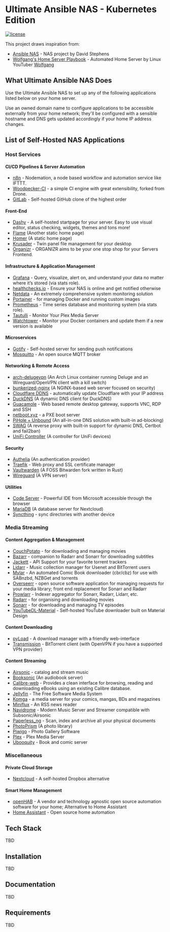 # Ultimate Ansible NAS - Kubernetes Edition

[![license](https://img.shields.io/github/license/DAVFoundation/api_doc.svg?style=flat-square)](https://github.com/davestephens/ansible-nas/blob/master/LICENSE)

This project draws inspiration from:

- [Ansible NAS](https://github.com/davestephens/ansible-nas) - NAS project by David Stephens
- [Wolfgang's Home Server Playbook](https://github.com/notthebee/infra) - Automated Home Server by Linux YouTuber [Wolfgang](https://www.youtube.com/c/WolfgangsChannel)

## What Ultimate Ansible NAS Does

Use the Ultimate Ansible NAS to set up any of the following applications listed below on your home server.

Use an owned domain name to configure applications to be accessible externally from your home network; they'll be configured with a sensible hostname and DNS gets updated accordingly if your home IP address changes.

## List of Self-Hosted NAS Applications

### Host Services

#### CI/CD Pipelines & Server Automation

- [n8n](https://n8n.io/) - Nodemation, a node based workflow and automation service like IFTTT.
- [Woodpecker-CI](https://woodpecker-ci.org) - a simple CI engine with great extensibility, forked from Drone.
- [GitLab](https://about.gitlab.com/features/) - Self-hosted GitHub clone of the highest order

#### Front-End

- [Dashy](https://dashy.to/) - A self-hosted startpage for your server. Easy to use visual editor, status checking, widgets, themes and tons more!
- [Flame](https://github.com/pawelmalak/flame) (Another static home page)
- [Homer](https://hub.docker.com/r/b4bz/homer) (A static home page)
- [Krusader](https://krusader.org/) - Twin panel file management for your desktop
- [Organizr](https://organizr.app/) - ORGANIZR aims to be your one stop shop for your Servers Frontend.

#### Infrastructure & Application Management

- [Grafana](https://grafana.com/) - Query, visualize, alert on, and understand your data no matter where it’s stored (via stats role).
- [healthchecks.io](https://healthchecks.io/) - Ensure your NAS is online and get notified otherwise
- [Netdata](https://my-netdata.io/) - An extremely comprehensive system monitoring solution
- [Portainer](https://portainer.io/) - for managing Docker and running custom images
- [Prometheus](https://prometheus.io/) - Time series database and monitoring system (via stats role).
- [Tautulli](http://tautulli.com/) - Monitor Your Plex Media Server
- [Watchtower](https://github.com/v2tec/watchtower) - Monitor your Docker containers and update them if a new version is available

#### Microservices

- [Gotify](https://gotify.net/) - Self-hosted server for sending push notifications
- [Mosquitto](https://mosquitto.org/) - An open source MQTT broker

#### Networking & Remote Access

- [arch-delugevpn](https://hub.docker.com/r/binhex/arch-delugevpn) (An Arch Linux container running Deluge and an Wireguard/OpenVPN client with a kill switch)
- [bunkerized-nginx](https://github.com/bunkerity/bunkerized-nginx) (A NGINX-based web server focused on security)
- [Cloudflare DDNS](https://hub.docker.com/r/joshuaavalon/cloudflare-ddns/) - automatically update Cloudflare with your IP address
- [DuckDNS](https://hub.docker.com/r/linuxserver/duckdns/) (A dynamic DNS client for DuckDNS)
- [Guacamole](https://guacamole.apache.org/) - Web based remote desktop gateway, supports VNC, RDP and SSH
- [netboot.xyz](https://netboot.xyz/) - a PXE boot server
- [PiHole + Unbound](https://github.com/chriscrowe/docker-pihole-unbound) (An all-in-one DNS solution with built-in ad-blocking)
- [SWAG](https://hub.docker.com/r/linuxserver/swag) (A reverse proxy with built-in support for dynamic DNS, Certbot and fail2ban)
- [UniFi Controller](https://hub.docker.com/r/linuxserver/unifi-controller) (A controller for UniFi devices)

#### Security

- [Authelia](https://hub.docker.com/r/authelia/authelia) (An authentication provider)
- [Traefik](https://traefik.io/) - Web proxy and SSL certificate manager
- [Vaultwarden](https://hub.docker.com/r/vaultwarden/server) (A FOSS Bitwarden fork written in Rust)
- [Wireguard](https://hub.docker.com/r/linuxserver/wireguard) (A VPN server)

#### Utilities

- [Code Server](https://code.visualstudio.com/) - Powerful IDE from Microsoft accessible through the browser
- [MariaDB](https://hub.docker.com/r/linuxserver/mariadb) (A database server for Nextcloud)
- [Syncthing](https://syncthing.net/) - sync directories with another device

### Media Streaming

#### Content Aggregation & Management

- [CouchPotato](https://couchpota.to/) - for downloading and managing movies
- [Bazarr](https://github.com/morpheus65535/bazarr) - companion to Radarr and Sonarr for downloading subtitles
- [Jackett](https://github.com/Jackett/Jackett) - API Support for your favorite torrent trackers
- [Lidarr](https://github.com/lidarr/Lidarr) - Music collection manager for Usenet and BitTorrent users
- [Mylar](https://github.com/evilhero/mylar) - An automated Comic Book downloader (cbr/cbz) for use with SABnzbd, NZBGet and torrents
- [Overseerr](https://docs.overseerr.dev) - open source software application for managing requests for your media library; front end replacement for Sonarr and Radarr
- [Prowlarr](https://github.com/Prowlarr/Prowlarr) - Indexer aggregator for Sonarr, Radarr, Lidarr, etc.
- [Radarr](https://radarr.video/) - for organising and downloading movies
- [Sonarr](https://sonarr.tv/) - for downloading and managing TV episodes
- [YouTubeDL-Material](https://github.com/Tzahi12345/YoutubeDL-Material) - Self-hosted YouTube downloader built on Material Design

#### Content Downloading

- [pyLoad](https://pyload.net/) - A download manager with a friendly web-interface
- [Transmission](https://transmissionbt.com/) - BitTorrent client (with OpenVPN if you have a supported VPN provider)

#### Content Streaming

- [Airsonic](https://airsonic.github.io/) - catalog and stream music
- [Booksonic](https://hub.docker.com/r/linuxserver/booksonic) (An audiobook server)
- [Calibre-web](https://github.com/janeczku/calibre-web) - Provides a clean interface for browsing, reading and downloading eBooks using an existing Calibre database.
- [Jellyfin](https://jellyfin.github.io) - The Free Software Media System
- [Komga](https://komga.org/) - a media server for your comics, mangas, BDs and magazines
- [Miniflux](https://miniflux.app/) - An RSS news reader
- [Navidrome](https://www.navidrome.org/) - Modern Music Server and Streamer compatible with Subsonic/Airsonic
- [Paperless_ng](https://github.com/jonaswinkler/paperless-ng) - Scan, index and archive all your physical documents
- [PhotoPrism](https://hub.docker.com/r/linuxserver/photoprism) (A photo library)
- [Piwigo](https://piwigo.org/) - Photo Gallery Software
- [Plex](https://www.plex.tv/) - Plex Media Server
- [Ubooquity](http://vaemendis.net/ubooquity/) - Book and comic server

### Miscellaneous

#### Private Cloud Storage

- [Nextcloud](https://nextcloud.com/) - A self-hosted Dropbox alternative

#### Smart Home Management

- [openHAB](https://www.openhab.org/) - A vendor and technology agnostic open source automation software for your home; Alternative to Home Assistant
- [Home Assistant](https://www.home-assistant.io) - Open source home automation

## Tech Stack

TBD

## Installation

TBD

## Documentation

TBD

## Requirements

TBD
